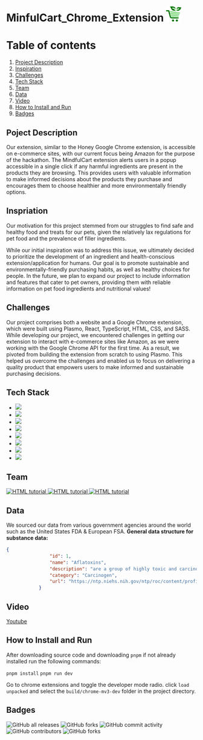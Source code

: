 # MinfulCart_Chrome_Extension <img src="https://github.com/MindfulCart/MindfulCart_Extension/blob/main/assets/mindfulcart_small.png" alt="c" width="40" height="40"/>

# Table of contents
1. [Project Description](#Description)
2. [Inspiration](#Inspiration)
3. [Challenges](#Challenges)
4. [Tech Stack](#Tech)
5. [Team](#team)
6. [Data](#data)
7. [Video](#Video)
8. [How to Install and Run](#install)
9. [Badges](#bandges)

## Poject Description <a name="Description"></a>
Our extension, similar to the Honey Google Chrome extension, is accessible on e-commerce sites, with our current focus being Amazon for the purpose of the hackathon. The MindfulCart extension alerts users in a popup accessible in a single click if any harmful ingredients are present in the products they are browsing. This provides users with valuable information to make informed decisions about the products they purchase and encourages them to choose healthier and more environmentally friendly options.



## Inspriation <a name="Inspiration"></a>

Our motivation for this project stemmed from our struggles to find safe and healthy food and treats for our pets, given the relatively lax regulations for pet food and the prevalence of filler ingredients. 

While our initial inspiration was to address this issue, we ultimately decided to prioritize the development of an ingredient and health-conscious extension/application for humans. Our goal is to promote sustainable and environmentally-friendly purchasing habits, as well as healthy choices for people. In the future, we plan to expand our project to include information and features that cater to pet owners, providing them with reliable information on pet food ingredients and nutritional values! 

## Challenges <a name="Challenges"></a>

Our project comprises both a website and a Google Chrome extension, which were built using Plasmo, React, TypeScript, HTML, CSS, and SASS. While developing our project, we encountered challenges in getting our extension to interact with e-commerce sites like Amazon, as we were working with the Google Chrome API for the first time. As a result, we pivoted from building the extension from scratch to using Plasmo. This helped us overcome the challenges and enabled us to focus on delivering a quality product that empowers users to make informed and sustainable purchasing decisions.

## Tech Stack <a name="Tech"></a>
- <img src="https://img.shields.io/badge/Google_chrome-4285F4?style=for-the-badge&logo=Google-chrome&logoColor=white" />
- <img src="https://img.shields.io/badge/React-20232A?style=for-the-badge&logo=react&logoColor=61DAFB" />
- <img src="https://img.shields.io/badge/TypeScript-007ACC?style=for-the-badge&logo=typescript&logoColor=white" />
- <img src="https://img.shields.io/badge/HTML5-E34F26?style=for-the-badge&logo=html5&logoColor=white" />
- <img src="https://img.shields.io/badge/Tailwind_CSS-38B2AC?style=for-the-badge&logo=tailwind-css&logoColor=white" />
- <img src="https://img.shields.io/badge/Sass-CC6699?style=for-the-badge&logo=sass&logoColor=white" />
- <img src="https://img.shields.io/badge/Vite-B73BFE?style=for-the-badge&logo=vite&logoColor=FFD62E" />
- <img src="https://img.shields.io/badge/Plasmo-Chrome%20API%20Framework-blue" />


## Team <a name="team"></a>
<a href="https://github.com/TibaAlanssari">
  <img src="https://avatars.githubusercontent.com/u/55297857?v=4" alt="HTML tutorial" style="width:42px;height:42px;">
</a> 
<a href="https://github.com/Commando-Brando">
  <img src="https://avatars.githubusercontent.com/u/60548867?v=4" alt="HTML tutorial" style="width:42px;height:42px;">
</a> 
<a href="https://github.com/ecalde">
  <img src="https://avatars.githubusercontent.com/u/80291680?v=4" alt="HTML tutorial" style="width:42px;height:42px;">
</a> 

## Data <a name="data"></a>
We sourced our data from various government agencies around the world such as the United States FDA & European FSA.
**General data structure for substance data:**

```json
{
                "id": 1,
                "name": "Aflatoxins",
                "description": "are a group of highly toxic and carcinogenic substances produced by certain species of Aspergillus fungi that commonly contaminate food crops such as peanuts, corn, and other grains. They are potent liver carcinogens and can cause DNA damage, oxidative stress, and immune suppression.",
                "category": "Carcinogen",
                "url": "https://ntp.niehs.nih.gov/ntp/roc/content/profiles/aflatoxins.pdf"
            }

```


## Video <a name="Video"></a>

[Youtube](https://youtu.be/QUo8-nDkUxY)

## How to Install and Run <a name="install"></a>
After downloading source code and downloading `pnpm` if not already installed run the following commands:

`pnpm install`
`pnpm run dev`

Go to chrome extensions and toggle the developer mode radio.
click `load unpacked` and select the `build/chrome-mv3-dev` folder in the project directory.

## Badges <a name="bandges"></a>
![GitHub all releases](https://img.shields.io/github/downloads/ecalde/Chrome_Extension/total?logo=GitHub&style=flat-square)
![GitHub forks](https://img.shields.io/github/forks/ecalde/Chrome_Extension?style=flat-square)
![GitHub commit activity](https://img.shields.io/github/commit-activity/w/ecalde/Chrome_Extension?style=flat-square)
![GitHub contributors](https://img.shields.io/github/contributors/ecalde/Chrome_Extension?style=flat-square)
![GitHub forks](https://img.shields.io/github/forks/ecalde/Chrome_Extension?style=flat-square)
